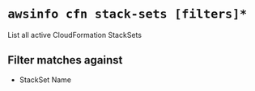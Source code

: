 # `awsinfo cfn stack-sets [filters]*`

List all active CloudFormation StackSets

## Filter matches against

* StackSet Name
